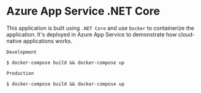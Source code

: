 # Azure App Service .NET Core

This application is built using `.NET Core` and use `Docker` to containerize the application. It's deployed in Azure App Service to demonstrate how cloud-native applications works.

```
Development

$ docker-compose build && docker-compose up
```

```
Production

$ docker-compose build && docker-compose up
```
